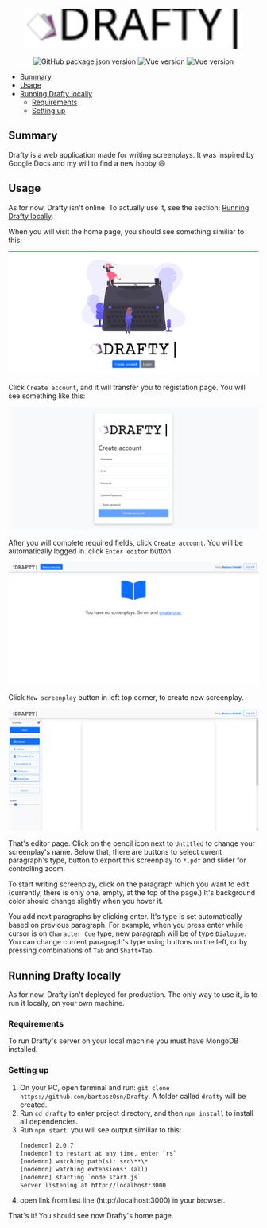 <p align="center">
  <img height="80" src="./src/server/public/images/logo-full.svg">
</p>

<p align="center">
  <img alt="GitHub package.json version" src="https://img.shields.io/github/package-json/v/BartoszOsn/Drafty">
  <img alt="Vue version" src="https://img.shields.io/badge/Vue.js-v2.6-brightgreen?logo=vue.js">
  <img alt="Vue version" src="https://img.shields.io/badge/Express.js-v4.17-brightgreen">
</p>

- [Summary](#summary)
- [Usage](#usage)
- [Running Drafty locally](#running-drafty-locally)
  - [Requirements](#requirements)
  - [Setting up](#setting-up)

## Summary
Drafty is a web application made for writing screenplays. It was inspired by Google Docs and my will to find a new hobby :smile:

## Usage
As for now, Drafty isn't online. To actually use it, see the section: [Running Drafty locally](#running-drafty-locally).

When you will visit the home page, you should see something similiar to this:

![Drafty's home page](/doc_images/home.png)

Click `Create account`, and it will transfer you to registation page. You will see something like this:

![Drafty's register page](/doc_images/register.png)

After you will complete required fields, click `Create account`.
You will be automatically logged in. click `Enter editor` button.

![Drafty's screenplay's list page](/doc_images/browse.png)

Click `New screenplay` button in left top corner, to create new screenplay.

![Drafty's editor page](/doc_images/edit.png)

That's editor page. Click on the pencil icon next to `Untitled` to change your screenplay's name. Below that, there are buttons to select curent paragraph's type, button to export this screenplay to `*.pdf` and slider for controlling zoom.

To start writing screenplay, click on the paragraph which you want to edit (currently, there is only one, empty, at the top of the page.) It's background color should change slightly when you hover it.

You add next paragraphs by clicking enter. It's type is set automatically based on previous paragraph. For example, when you press enter while cursor is on `Character Cue` type, new paragraph will be of type `Dialogue`. You can change current paragraph's type using buttons on the left, or by pressing combinations of `Tab` and `Shift+Tab`.

## Running Drafty locally
As for now, Drafty isn't deployed for production. The only way to use it, is to run it locally, on your own machine.

### Requirements
To run Drafty's server on your local machine you must have MongoDB installed.

### Setting up

1. On your PC, open terminal and run: `git clone https://github.com/bartoszOsn/Drafty`. A folder called `drafty` will be created.
2. Run `cd drafty` to enter project directory, and then `npm install` to install all dependencies.
3. Run `npm start`. you will see output similiar to this:
    ```
    [nodemon] 2.0.7
    [nodemon] to restart at any time, enter `rs`
    [nodemon] watching path(s): src\**\*
    [nodemon] watching extensions: (all)
    [nodemon] starting `node start.js`
    Server listening at http://localhost:3000
    ```
4. open link from last line (http://localhost:3000) in your browser.
   
That's it! You should see now Drafty's home page.